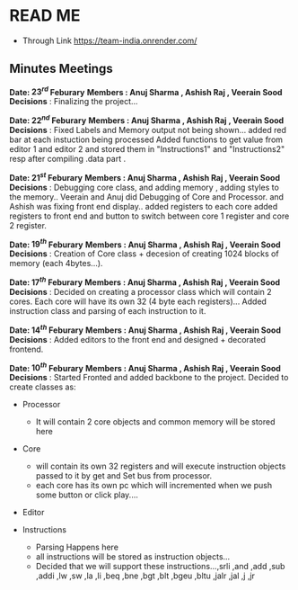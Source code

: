 # READ ME
* Through Link    https://team-india.onrender.com/ <br>
## Minutes Meetings
**Date: $23^{rd}$ Feburary**
**Members : Anuj Sharma , Ashish Raj , Veerain Sood**
**Decisions** : Finalizing the project... 

**Date: $22^{nd}$ Feburary**
**Members : Anuj Sharma , Ashish Raj , Veerain Sood**
**Decisions** : Fixed Labels and Memory output not being shown... added red bar at each instuction being processed
Added functions to get value from editor 1 and editor 2 and stored them in "Instructions1" and "Instructions2" resp after compiling .data part .


**Date: $21^{st}$ Feburary**
**Members : Anuj Sharma , Ashish Raj , Veerain Sood**
**Decisions** : Debugging core class, and adding memory ,
adding styles to the memory.. 
Veerain and Anuj did Debugging of Core and Processor.
and Ashish was fixing front end display..
added registers to each core
added registers to front end and button to switch between core 1 register and core 2 register.

**Date: $19^{th}$ Feburary**
**Members : Anuj Sharma , Ashish Raj , Veerain Sood**
**Decisions** : Creation of Core class + decesion of creating 1024 blocks of memory (each 4bytes...).

**Date: $17^{th}$ Feburary**
**Members : Anuj Sharma , Ashish Raj , Veerain Sood**
**Decisions** : Decided on creating a processor class which will contain 2 cores. Each core will have its own 32 (4 byte each registers)... Added instruction class and parsing of each instruction to it.

**Date: $14^{th}$ Feburary**
**Members : Anuj Sharma , Ashish Raj , Veerain Sood**
**Decisions** : 
Added editors to the front end and designed + decorated frontend.

**Date: $10^{th}$ Feburary**
**Members : Anuj Sharma , Ashish Raj , Veerain Sood**
**Decisions** : 
Started Fronted and added backbone to the project. Decided to create classes as: 
* Processor
    * It will contain 2 core objects and common memory will be stored here
* Core
    * will contain its own 32 registers and will execute instruction objects passed to it by get and Set bus from processor.
    * each core has its own pc which will incremented when we push some button or click play....
    
* Editor
* Instructions
     * Parsing Happens here
     * all instructions will be stored as instruction objects...
    * Decided that we will support these instructions...,srli ,and ,add ,sub ,addi ,lw ,sw ,la ,li ,beq ,bne ,bgt ,blt ,bgeu ,bltu ,jalr ,jal  ,j ,jr





